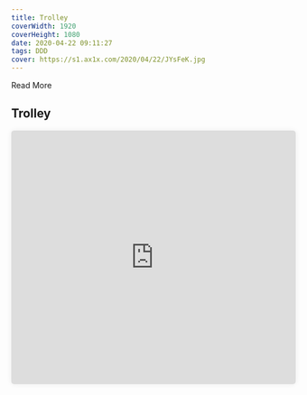```yaml
---
title: Trolley
coverWidth: 1920
coverHeight: 1080
date: 2020-04-22 09:11:27
tags: DDD
cover: https://s1.ax1x.com/2020/04/22/JYsFeK.jpg
---
```


Read More
<!-- more -->

## Trolley

<iframe style="width:100%;height:450px;box-shadow:0px 0px 10px #eee;border-radius:5px" src="https://www.ddd.online/jq/webEdit/project/embedProject/94d0t8PZ-V30ABLOO-PmNLibqM-BBDogQAt" frameborder="0" allowvr allowfullscreen mozallowfullscreen="true" webkitallowfullscreen="true" onmousewheel="">
</iframe>